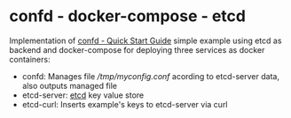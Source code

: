 # confd - docker-compose - etcd

Implementation of [confd - Quick Start Guide](https://github.com/kelseyhightower/confd/blob/master/docs/quick-start-guide.md#quick-start-guide) simple example using etcd as backend and docker-compose for deploying three services as docker containers:

- confd: Manages file _/tmp/myconfig.conf_ acording to etcd-server data, also outputs managed file
- etcd-server: [etcd](https://github.com/etcd-io/etcd) key value store
- etcd-curl: Inserts example's keys to etcd-server via curl


